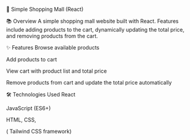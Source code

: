 🛒 Simple Shopping Mall (React)


📚 Overview
A simple shopping mall website built with React.
Features include adding products to the cart, dynamically updating the total price, and removing products from the cart.

✨ Features
Browse available products

Add products to cart

View cart with product list and total price

Remove products from cart and update the total price automatically

🛠️ Technologies Used
React

JavaScript (ES6+)

HTML, CSS,

( Tailwind CSS framework)

